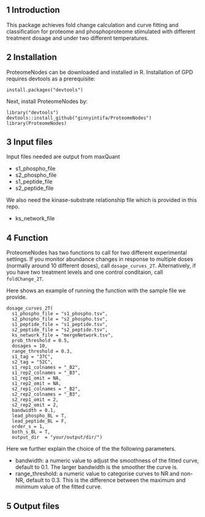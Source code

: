 ## 1 Introduction 
This package achieves fold change calculation and curve fitting and classification for proteome and phosphoproteome stimulated with different treatment dosage and under two different temperatures. 

## 2  Installation 

ProteomeNodes can be downloaded and installed in R. Installation of GPD requires devtools as a prerequisite:

```{r}
install.packages("devtools")
```
Next, install ProteomeNodes by:

```{r}
library("devtools")
devtools::install_github("ginnyintifa/ProteomeNodes")
library(ProteomeNodes)
```


## 3 Input files

Input files needed are output from maxQuant

* s1_phospho_file
* s2_phospho_file
* s1_peptide_file
* s2_peptide_file


We also need the kinase-substrate relationship file which is provided in this repo. 

* ks_network_file

## 4 Function 
ProteomeNodes has two functions to call for two different experimental settings. If you monitor abundance changes in response to multiple doses (normally around 10 different doses), call ```dosage_curves_2T```. Alternatively, if you have two treatment levels and one control conditaion, call ```foldChange_2T```.


Here shows an example of running the function with the sample file we provide.

```{r}
dosage_curves_2T(
  s1_phospho_file = "s1_phospho.tsv",
  s2_phospho_file = "s2_phospho.tsv",
  s1_peptide_file = "s1_peptide.tsv",
  s2_peptide_file = "s2_peptide.tsv",
  ks_network_file = "mergeNetwork.tsv",
  prob_threshold = 0.5,
  dosages = 10,
  range_threshold = 0.3,
  s1_tag = "37C",
  s2_tag = "52C",
  s1_rep1_colnames = "_B2",
  s1_rep2_colnames = "_B3",
  s1_rep1_omit = NA,
  s1_rep2_omit = NA,
  s2_rep1_colnames = "_B2",
  s2_rep2_colnames = "_B3",
  s2_rep1_omit = 2,
  s2_rep2_omit = 2,
  bandwidth = 0.1,
  lead_phospho_BL = T,
  lead_peptide_BL = F,
  order_s = 1,
  both_s_BL = T,
  output_dir  = "your/output/dir/")
```

Here we further explain the choice of the the following parameters.

* bandwidth: a numeric value to adjust the smoothness of the fitted curve, default to 0.1. The larger bandwidth is the smoother the curve is. 
* range_threshold: a numeric value to categorise curves to NR and non-NR, default to 0.3. This is the difference between the maximum and minimum value of the fitted curve. 
 

## 5 Output files

